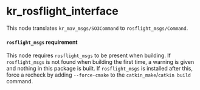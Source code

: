 # kr_rosflight_interface

This node translates `kr_mav_msgs/SO3Command` to `rosflight_msgs/Command`.

#### `rosflight_msgs` requirement

This node requires `rosflight_msgs` to be present when building. If `rosflight_msgs` is not found when building the first time, a warning is given and nothing in this package is built. If `rosflight_msgs` is installed after this, force a recheck by adding `--force-cmake` to the `catkin_make`/`catkin build` command.
